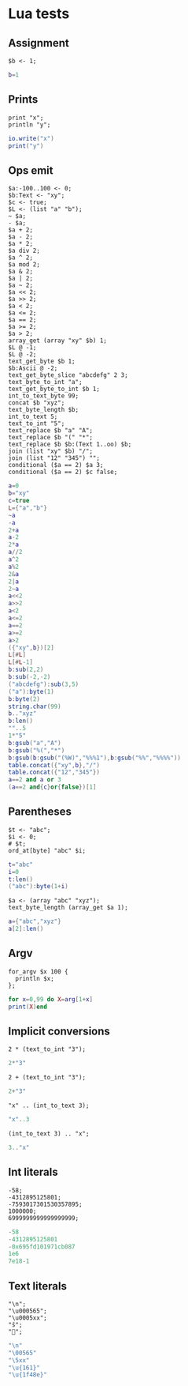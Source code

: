 # Lua tests

## Assignment

```polygolf
$b <- 1;
```

```lua
b=1
```

## Prints

```polygolf
print "x";
println "y";
```

```lua nogolf
io.write("x")
print("y")
```

## Ops emit

```polygolf
$a:-100..100 <- 0;
$b:Text <- "xy";
$c <- true;
$L <- (list "a" "b");
~ $a;
- $a;
$a + 2;
$a - 2;
$a * 2;
$a div 2;
$a ^ 2;
$a mod 2;
$a & 2;
$a | 2;
$a ~ 2;
$a << 2;
$a >> 2;
$a < 2;
$a <= 2;
$a == 2;
$a >= 2;
$a > 2;
array_get (array "xy" $b) 1;
$L @ -1;
$L @ -2;
text_get_byte $b 1;
$b:Ascii @ -2;
text_get_byte_slice "abcdefg" 2 3;
text_byte_to_int "a";
text_get_byte_to_int $b 1;
int_to_text_byte 99;
concat $b "xyz";
text_byte_length $b;
int_to_text 5;
text_to_int "5";
text_replace $b "a" "A";
text_replace $b "(" "*";
text_replace $b $b:(Text 1..oo) $b;
join (list "xy" $b) "/";
join (list "12" "345") "";
conditional ($a == 2) $a 3;
conditional ($a == 2) $c false;
```

```lua nogolf
a=0
b="xy"
c=true
L={"a","b"}
~a
-a
2+a
a-2
2*a
a//2
a^2
a%2
2&a
2|a
2~a
a<<2
a>>2
a<2
a<=2
a==2
a>=2
a>2
({"xy",b})[2]
L[#L]
L[#L-1]
b:sub(2,2)
b:sub(-2,-2)
("abcdefg"):sub(3,5)
("a"):byte(1)
b:byte(2)
string.char(99)
b.."xyz"
b:len()
""..5
1*"5"
b:gsub("a","A")
b:gsub("%(","*")
b:gsub(b:gsub("(%W)","%%%1"),b:gsub("%%","%%%%"))
table.concat({"xy",b},"/")
table.concat({"12","345"})
a==2 and a or 3
(a==2 and{c}or{false})[1]
```

## Parentheses

```polygolf
$t <- "abc";
$i <- 0;
# $t;
ord_at[byte] "abc" $i;
```

```lua nogolf
t="abc"
i=0
t:len()
("abc"):byte(1+i)
```

```polygolf
$a <- (array "abc" "xyz");
text_byte_length (array_get $a 1);
```

```lua nogolf
a={"abc","xyz"}
a[2]:len()
```

## Argv

```polygolf
for_argv $x 100 {
  println $x;
};
```

```lua nogolf
for x=0,99 do X=arg[1+x]
print(X)end
```

## Implicit conversions

```polygolf
2 * (text_to_int "3");
```

```lua
2*"3"
```

```polygolf
2 + (text_to_int "3");
```

```lua
2+"3"
```

```polygolf
"x" .. (int_to_text 3);
```

```lua
"x"..3
```

```polygolf
(int_to_text 3) .. "x";
```

```lua
3.."x"
```

## Int literals

```polygolf
-58;
-4312895125801;
-7593017301530357895;
1000000;
6999999999999999999;
```

```lua
-58
-4312895125801
-0x695fd101971cb087
1e6
7e18-1
```

## Text literals

```polygolf
"\n";
"\u000565";
"\u0005xx";
"š";
"💎";
```

```lua nogolf 32..127
"\n"
"\00565"
"\5xx"
"\u{161}"
"\u{1f48e}"
```

